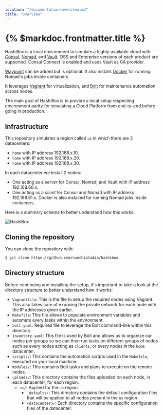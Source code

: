 ```yaml
---
location: "/documentation/overview.md"
title: "Overview"
---
```


# {% $markdoc.frontmatter.title %}

HashiBox is a local environment to simulate a highly-available cloud with
[Consul](https://www.consul.io/), [Nomad](https://www.nomadproject.io/), and
[Vault](https://www.vaultproject.io/). OSS and Enterprise versions of each
product are supported. Consul Connect is enabled and uses Vault as CA provider.

[Waypoint](https://www.waypointproject.io/) can be added but is optional. It also
installs [Docker](https://www.docker.com/) for running Nomad's jobs inside
containers.

It leverages [Vagrant](https://www.vagrantup.com/) for virtualization, and
[Bolt](https://puppet.com/docs/bolt/) for maintenance automation across nodes.

The main goal of HashiBox is to provide a local setup respecting environment
parity for simulating a Cloud Platform from end-to-end before going in production.

## Infrastructure

This repository simulates a region called `us` in which there are 3 datacenters:
- `home` with IP address 192.168.x.10.
- `home` with IP address 192.168.x.20.
- `home` with IP address 192.168.x.30.

In each datacenter we install 2 nodes:
- One acting as a *server* for Consul, Nomad, and Vault with IP address
  192.168.60.x.
- One acting as a *client* for Consul and Nomad with IP address 192.168.61.x.
  Docker is also installed for running Nomad jobs inside containers.

Here is a summary schema to better understand how this works:

![HashiBox](/images/hashibox-{theme}.png)

## Cloning the repository

You can clone the repository with:

```bash
$ git clone https://github.com/nunchistudio/hashibox
```

## Directory structure

Before continuing and installing the setup, it's important to take a look at the
directory structure to better understand how it works:

- `Vagrantfile`: This is the file to setup the required nodes using Vagrant.
  This also takes care of exposing the private network for each node with the IP
  addresses given earlier.
- `Makefile`: This file allows to populate environment variables and automate
  every tasks within the environment.
- `bolt.yaml`: Required file to leverage the Bolt command-line within this
  directory.
- `inventory.yaml`: This file is used by Bolt and allows us to organize our nodes
  per groups so we can then run tasks on different groups of nodes such as every
  nodes acting as `clients`, or every nodes in the `home` datacenter.
- `scripts/`: This contains the automation scripts used in the `Makefile`, executed
  on your local machine.
- `modules/`: This contains Bolt tasks and plans to execute on the remote nodes.
- `uploads/`: This directory contains the files uploaded on each node, in each
  datacenter, for each region.
  - `us/`: Applied for the `us` region.
    - `_defaults/`: This directory contains the default configuration files that
      will be applied to all nodes present in the `us` region.
    - `<datacenter>/`: Each directory contains the specific configuration files
      of the datacenter.
